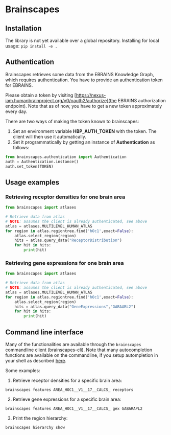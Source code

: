 # Brainscapes 

## Installation

The library is not yet available over a global repository.
Installing for local usage: `pip install -e .`

## Authentication

Brainscapes retrieves some data from the EBRAINS Knowledge Graph, which requires
authentication. You have to provide an authentication token for EBRAINS. 

Please obtain a token by visiting 
[https://nexus-iam.humanbrainproject.org/v0/oauth2/authorize](the EBRAINS authorization endpoint). 
Note that as of now, you have to get a new token
approximately every day.

There are two ways of making the token known to brainscapes:

1. Set an environment variable **HBP_AUTH_TOKEN** with the token. The client will then use it automatically.
2. Set it programmatically by getting an instance of **Authentication** as follows: 

```python
from brainscapes.authentication import Authentication
auth = Authentication.instance()
auth.set_token(TOKEN)
```

## Usage examples

### Retrieving receptor densities for one brain area

```python
from brainscapes import atlases

# Retrieve data from atlas
# NOTE: assumes the client is already authenticated, see above
atlas = atlases.MULTILEVEL_HUMAN_ATLAS
for region in atlas.regiontree.find('hOc1',exact=False):
    atlas.select_region(region)
    hits = atlas.query_data("ReceptorDistribution")
    for hit in hits:
        print(hit)
```

### Retrieving gene expressions for one brain area

```python
from brainscapes import atlases

# Retrieve data from atlas
# NOTE: assumes the client is already authenticated, see above
atlas = atlases.MULTILEVEL_HUMAN_ATLAS
for region in atlas.regiontree.find('hOc1',exact=False):
    atlas.select_region(region)
    hits = atlas.query_data("GeneExpressions","GABAARL2")
    for hit in hits:
        print(hit)
```

## Command line interface

Many of the functionalities are available through the `brainscapes` commandline
client (brainscapes-cli). Note that many autocompletion functions are available
on the commandline, if you setup autompletion in your shell as described
[here](https://click.palletsprojects.com/en/7.x/bashcomplete/#).

Some examples:

 1. Retrieve receptor densities for a specific brain area:

```shell
brainscapes features AREA_HOC1__V1__17__CALCS_ receptors
```

 2. Retrieve gene expressions for a specific brain area:
	
```shell
brainscapes features AREA_HOC1__V1__17__CALCS_ gex GABARAPL2
```

 3. Print the region hierarchy:

```shell
brainscapes hierarchy show
```
 

